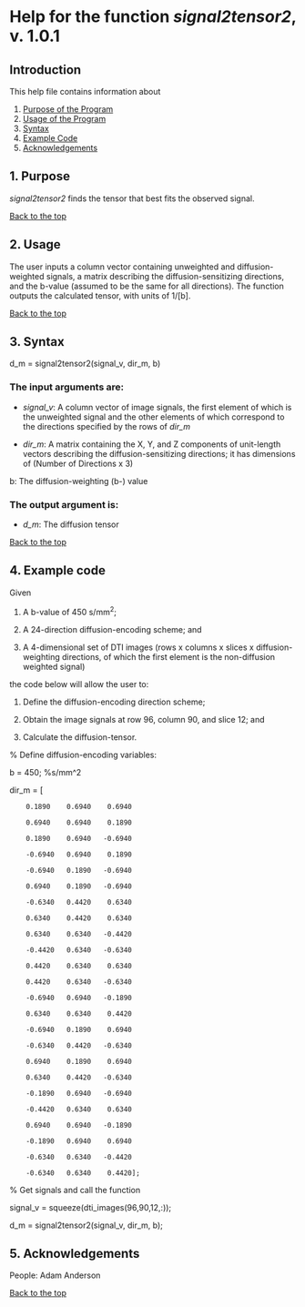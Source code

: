 # Help for the function <i>signal2tensor2</i>, v. 1.0.1

## Introduction

This help file contains information about
1) [Purpose of the Program](https://github.com/bdamon/MuscleDTI_Toolbox/blob/master/Help/Help-for-signal2tensor2.md#1-purpose)
2) [Usage of the Program](https://github.com/bdamon/MuscleDTI_Toolbox/blob/master/Help/Help-for-signal2tensor2.md#2-usage)
3) [Syntax](https://github.com/bdamon/MuscleDTI_Toolbox/blob/master/Help/Help-for-signal2tensor2.md#3-Syntax)
4) [Example Code](https://github.com/bdamon/MuscleDTI_Toolbox/blob/master/Help/Help-for-signal2tensor2.md#4-Example-Code)
5) [Acknowledgements](https://github.com/bdamon/MuscleDTI_Toolbox/blob/master/Help/Help-for-signal2tensor2.md#5-Acknowledgements)

## 1. Purpose
<i>signal2tensor2</i> finds the tensor that best fits the observed signal.

[Back to the top](https://github.com/bdamon/MuscleDTI_Toolbox/blob/master/Help/Help-for-signal2tensor2.md)

## 2. Usage
The user inputs a column vector containing unweighted and diffusion-weighted signals, a matrix describing the diffusion-sensitizing directions, and the b-value (assumed to be the same for all directions). The function outputs the calculated tensor, with units of 1/[b].

[Back to the top](https://github.com/bdamon/MuscleDTI_Toolbox/blob/master/Help/Help-for-signal2tensor2.md)

## 3. Syntax

d_m = signal2tensor2(signal_v, dir_m, b)

### The input arguments are:
* <i>signal_v</i>: A column vector of image signals, the first element of which is the unweighted signal and the other elements of which correspond to the directions specified by the rows of <i>dir_m </i>

* <i>dir_m</i>: A matrix containing the X, Y, and Z components of unit-length vectors describing the diffusion-sensitizing directions; it has dimensions of (Number of Directions x 3)

b: The diffusion-weighting (b-) value

### The output argument is:
* <i>d_m</i>: The diffusion tensor

[Back to the top](https://github.com/bdamon/MuscleDTI_Toolbox/blob/master/Help/Help-for-signal2tensor2.md)

## 4. Example code

Given 

1.	A b-value of 450 s/mm<sup>2</sup>; 

2.	A 24-direction diffusion-encoding scheme; and

3.	A 4-dimensional set of DTI images (rows x columns x slices x diffusion-weighting directions, of which the first element is the non-diffusion weighted signal)

the code below will allow the user to:

1.	Define the diffusion-encoding direction scheme;

2.	Obtain the image signals at row 96, column 90, and slice 12; and

3.	Calculate the diffusion-tensor.

% Define diffusion-encoding variables:

b = 450;          %s/mm^2

dir_m = [

        0.1890    0.6940    0.6940

        0.6940    0.6940    0.1890
        
        0.1890    0.6940   -0.6940
        
        -0.6940   0.6940    0.1890
        
        -0.6940   0.1890   -0.6940
        
        0.6940    0.1890   -0.6940
        
        -0.6340   0.4420    0.6340
        
        0.6340    0.4420    0.6340
        
        0.6340    0.6340   -0.4420
        
        -0.4420   0.6340   -0.6340
        
        0.4420    0.6340    0.6340
        
        0.4420    0.6340   -0.6340
        
        -0.6940   0.6940   -0.1890
        
        0.6340    0.6340    0.4420
        
        -0.6940   0.1890    0.6940
        
        -0.6340   0.4420   -0.6340
        
        0.6940    0.1890    0.6940
        
        0.6340    0.4420   -0.6340
        
        -0.1890   0.6940   -0.6940
        
        -0.4420   0.6340    0.6340
        
        0.6940    0.6940   -0.1890
        
        -0.1890   0.6940    0.6940
        
        -0.6340   0.6340   -0.4420
        
        -0.6340   0.6340    0.4420];

% Get signals and call the function

signal_v = squeeze(dti_images(96,90,12,:));

d_m = signal2tensor2(signal_v, dir_m, b);

## 5. Acknowledgements
People: Adam Anderson

[Back to the top](https://github.com/bdamon/MuscleDTI_Toolbox/blob/master/Help/Help-for-signal2tensor2.md)
